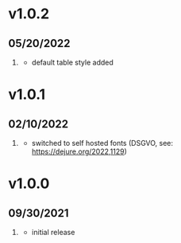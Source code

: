 # v1.0.2
## 05/20/2022

1.  [](new)
     * default table style added


# v1.0.1
##  02/10/2022

1. [](#improved)
    * switched to self hosted fonts (DSGVO, see: https://dejure.org/2022,1129)


# v1.0.0
##  09/30/2021

1. [](#new)
    * initial release
